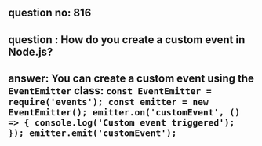 
      
## question no: 816

## question : How do you create a custom event in Node.js?

## answer: You can create a custom event using the `EventEmitter` class: `const EventEmitter = require('events'); const emitter = new EventEmitter(); emitter.on('customEvent', () => { console.log('Custom event triggered'); }); emitter.emit('customEvent');`
      
